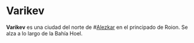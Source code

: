 # Varikev

**Varikev** es una ciudad del norte de #[Alezkar](locations/alethkar) en el principado de Roion. Se alza a lo largo de la Bahía Hoel. 

